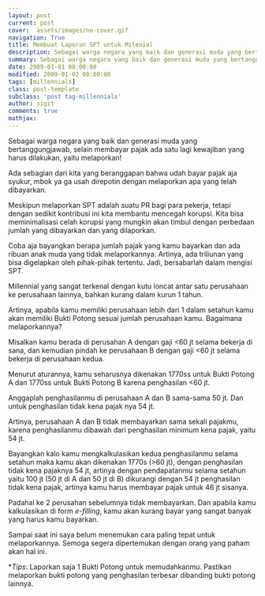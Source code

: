 ```yaml
---
layout: post
current: post
cover:  assets/images/no-cover.gif
navigation: True
title: Membuat Laporan SPT untuk Milenial
description: Sebagai warga negara yang baik dan generasi muda yang bertanggungjawab, selain membayar pajak ada satu lagi kewajiban yang harus dilakukan, yaitu melaporkan!
summary: Sebagai warga negara yang baik dan generasi muda yang bertanggungjawab, selain membayar pajak ada satu lagi kewajiban yang harus dilakukan, yaitu melaporkan!
date: 2009-01-01 00:00:00
modified: 2009-01-02 00:00:00
tags: [millennials]
class: post-template
subclass: 'post tag-millennials'
author: sigit
comments: true
mathjax:
---
```


Sebagai warga negara yang baik dan generasi muda yang bertanggungjawab, selain membayar pajak ada satu lagi kewajiban yang harus dilakukan, yaitu melaporkan!

Ada sebagian dari kita yang beranggapan bahwa udah bayar pajak aja syukur, mbok ya ga usah direpotin dengan melaporkan apa yang telah dibayarkan.

Meskipun melaporkan SPT adalah suatu PR bagi para pekerja, tetapi dengan sedikit kontribusi ini kita membantu mencegah korupsi. Kita bisa meminimalisasi celah korupsi yang mungkin akan timbul dengan perbedaan jumlah yang dibayarkan dan yang dilaporkan.

Coba aja bayangkan berapa jumlah pajak yang kamu bayarkan dan ada ribuan anak muda yang tidak melaporkannya. Artinya, ada triliunan yang bisa digelapkan oleh pihak-pihak tertentu. Jadi, bersabarlah dalam mengisi SPT.

Millennial yang sangat terkenal dengan kutu loncat antar satu perusahaan ke perusahaan lainnya, bahkan kurang dalam kurun 1 tahun.

Artinya, apabila kamu memiliki perusahaan lebih dari 1 dalam setahun kamu akan memiliki Bukti Potong sesuai jumlah perusahaan kamu. Bagaimana melaporkannya?

Misalkan kamu berada di perusahan A dengan gaji <60 jt selama bekerja di sana, dan kemudian pindah ke perusahaan B dengan gaji <60 jt selama bekerja di perusahaan kedua.

Menurut aturannya, kamu seharusnya dikenakan 1770ss untuk Bukti Potong A dan 1770ss untuk Bukti Potong B karena penghasilan <60 jt.

Anggaplah penghasilanmu di perusahaan A dan B sama-sama 50 jt. Dan untuk penghasilan tidak kena pajak nya 54 jt.

Artinya, perusahaan A dan B tidak membayarkan sama sekali pajakmu, karena penghasilanmu dibawah dari penghasilan minimum kena pajak, yaitu 54 jt.

Bayangkan kalo kamu mengkalkulasikan kedua penghasilanmu selama setahun maka kamu akan dikenakan 1770s (>60 jt), dengan penghasilan tidak kena pajaknya 54 jt, artinya dengan pendapatanmu selama setahun yaitu 100 jt (50 jt di A dan 50 jt di B) dikurangi dengan 54 jt penghasilan tidak kena pajak, artinya kamu harus membayar pajak untuk 46 jt sisanya.

Padahal ke 2 perusahan sebelumnya tidak membayarkan. Dan apabila kamu kalkulasikan di form *e-filling*, kamu akan kurang bayar yang sangat banyak yang harus kamu bayarkan.

Sampai saat ini saya belum menemukan cara paling tepat untuk melaporkannya. Semoga segera dipertemukan dengan orang yang paham akan hal ini.

**Tips*: Laporkan saja 1 Bukti Potong untuk memudahkanmu. Pastikan melaporkan bukti potong yang penghasilan terbesar dibanding bukti potong lainnya.
